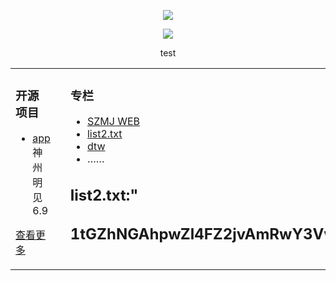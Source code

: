   
<p align="center">
  <img src="github.com/szmj0/update/blob/main/extras/Icon-256.jpg"/>
</p>	
<p align="center">
  <img src="github.com/szmj0/update/blob/main/extras/sjmj-fg.jpg"/>
</p>

<p align="center">test</p>  


<table align="center"><tr>
<td valign="top" width="33%">

### 开源项目  
- [app](github.com/szmj0/update/blob/main/extras/szmj-v6.9.2024010901.apk)神州明见6.9	
   
[查看更多](github.com/szmj0/Publish)	 

	
</td>
<td valign="top" width="33%">

</td>
<td valign="top" width="33%">

### 专栏  
- [SZMJ WEB](github.com/szmj0/update/blob/main/extras/SZZD_PC/szmjweb.3.0.zip)
- [list2.txt](szzdmj.github.io/github-page-test/list2.txt)
- [dtw](j.mp/ddw2288)
- ……

	
**list2.txt:**"      
---
1tGZhNGAhpwZl4FZ2jvAmRwY3VwY4VwZhHwZkjvA0VwYlHwYkLGZhtGZljFB0VwYlHwYkLGZhtGZljFZl4PA14PBlVwY1VGZfpmZhRQAk4PAm4PAkRQYlZwY3xwYkLGZhRQY1DGZhpGZk4FZ2RwYkjvZk4lZ44FZ2RwYkjvZ54FZjRwYkLGZhRQYkRwZhHmAhRwAk4FZftQAl4PZkRwYkLGZhRQY2ZGZhpQBhDmAk4FZfVGZl4FBm4FZmVwYkLQY5twYjHwYkZwZhRwAftQAl4lZkRwY3VwZhRwAfNQZk4FBjVwY1RGZhxGAfVGAl4FBm4FZ0RwYjVwZftmZk4lAkVwY1DwY0RGZfpGBk4FB44lA04PAkRQY5xGZhVmZk4PBlVwY1VGZfVGAk4FAmVwYlZwY0RGZftmAk4FZ44PAm4FZfDGZk4FZ0VwY0ZwY0RGZfZGZk4FZ0VwY0ZwY0RGZda
---
	
</td>
</tr></table>
